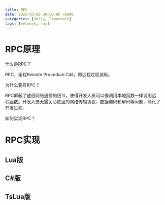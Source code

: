 ```yaml
---
title: RPC
date: 2023-03-05 09:00:00 +0000
categories: [Unity, Framework]
tags: [network, rpc]
---
```


# RPC原理

什么是RPC？

RPC，全程Remote Procedure Call，即远程过程调用。

为什么要有RPC？

RPC屏蔽了底层网络通信的细节，使得开发人员可以像调用本地函数一样调用远程函数。开发人员无需关心底层的网络传输协议、数据编码和解码等问题，简化了开发过程。

如何实现RPC？



# RPC实现

## Lua版

## C#版

## TsLua版
